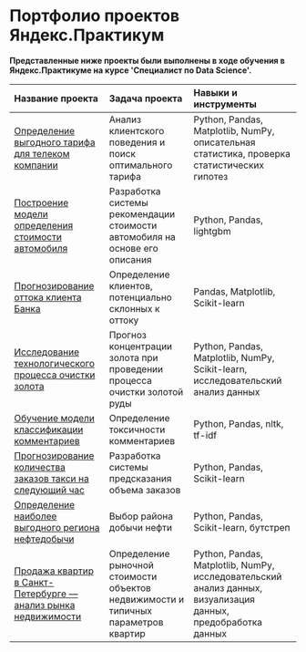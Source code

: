 # Портфолио проектов Яндекс.Практикум
**Представленные ниже проекты были выполнены в ходе обучения в Яндекс.Практикуме на курсе 'Специалист по Data Science'.**

| Название проекта      | Задача проекта   | Навыки и инструменты             |
| :-------------------- | :--------------------  |:--------------------        |
| [Определение выгодного тарифа для телеком компании](https://github.com/DariaSokolovska/practicum/tree/main/tariff_analysis) | Анализ клиентского поведения и поиск оптимального тарифа | Python, Pandas, Matplotlib, NumPy, описательная статистика, проверка статистических гипотез |
|[Построение модели определения стоимости автомобиля](https://github.com/DariaSokolovska/practicum/tree/main/car_pricing) | Разработка системы рекомендации стоимости автомобиля на основе его описания | Python, Pandas, lightgbm|
|[Прогнозирование оттока клиента Банка](https://github.com/DariaSokolovska/practicum/tree/main/customer_churn) | Определение клиентов, потенциально склонных к оттоку| Pandas, Matplotlib, Scikit-learn|
|[Исследование технологического процесса очистки золота](https://github.com/DariaSokolovska/practicum/tree/main/gold_purification)| Прогноз концентрации золота при проведении процесса очистки золотой руды| Python, Pandas, Matplotlib, NumPy, Scikit-learn, исследовательский анализ данных|
|[Обучение модели классификации комментариев](https://github.com/DariaSokolovska/practicum/tree/main/toxic_comments)| Определение токсичности комментариев| Python, Pandas, nltk, tf-idf|
|[Прогнозирование количества заказов такси на следующий час](https://github.com/DariaSokolovska/practicum/tree/main/taxi_orders)| Разработка системы предсказания объема заказов| Python, Pandas, Scikit-learn|
|[Определение наиболее выгодного региона нефтедобычи](https://github.com/DariaSokolovska/practicum/tree/main/well_location)| Выбор района добычи нефти| Python, Pandas, Scikit-learn, бутстреп|
|[Продажа квартир в Санкт-Петербурге — анализ рынка недвижимости](https://github.com/DariaSokolovska/practicum/tree/main/realestate_market)| Определение рыночной стоимости объектов недвижимости и типичных параметров квартир| Python, Pandas, Matplotlib, NumPy, исследовательский анализ данных, визуализация данных, предобработка данных|
